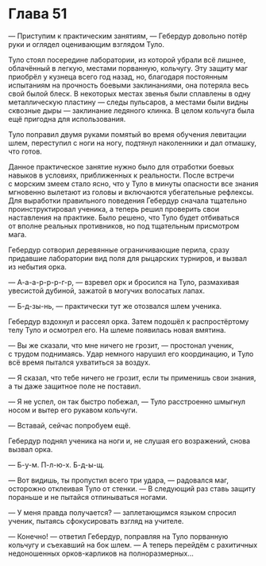 # Глава 51

— Приступим к практическим занятиям, — Гебердур довольно потёр руки и оглядел оценивающим взглядом Туло.

Туло стоял посередине лаборатории, из которой убрали всё лишнее, облачённый в легкую, местами порванную, кольчугу. Эту защиту маг приобрёл у кузнеца всего год назад, но, благодаря постоянным испытаниям на прочность боевыми заклинаниями, она потеряла весь свой былой блеск. В некоторых местах звенья были сплавлены в одну металлическую пластину — следы пульсаров, а местами были видны сквозные дыры — заклинание ледяного клинка. В целом кольчуга была ещё пригодна для использования.

Туло поправил двумя руками помятый во время обучения левитации шлем, переступил с ноги на ногу, подтянул наколенники и дал отмашку, что готов.

Данное практическое занятие нужно было для отработки боевых навыков в условиях, приближенных к реальности. После встречи с морским змеем стало ясно, что у Туло в минуты опасности все знания мгновенно вылетают из головы и включаются убегательные рефлексы. Для выработки правильного поведения Гебердур сначала тщательно проинструктировал ученика, а теперь решил проверить свои наставления на практике. Было решено, что Туло будет отбиваться от вполне реальных противников, но под тщательным присмотром мага.

Гебердур сотворил деревянные ограничивающие перила, сразу придавшие лаборатории вид поля для рыцарских турниров, и вызвал из небытия орка.

— А-а-а-р-р-р-г-р, — взревел орк и бросился на Туло, размахивая увесистой дубиной, зажатой в могучих волосатых лапах.

— Б-д-зы-нь, — практически тут же отозвался шлем ученика.

Гебердур вздохнул и рассеял орка. Затем подошёл к распростёртому телу Туло и осмотрел его. На шлеме появилась новая вмятина.

— Вы же сказали, что мне ничего не грозит, — простонал ученик, с трудом поднимаясь. Удар немного нарушил его координацию, и Туло всё время пытался ухватиться за воздух.

— Я сказал, что тебе ничего не грозит, если ты применишь свои знания, а ты даже защитное поле не поставил.

— Я не успел, он так быстро побежал, — Туло расстроенно шмыгнул носом и вытер его рукавом кольчуги.

— Вставай, сейчас попробуем ещё.

Гебердур поднял ученика на ноги и, не слушая его возражений, снова вызвал орка.

— Б-у-м. П-л-ю-х. Б-д-ы-щ.

— Вот видишь, ты пропустил всего три удара, — радовался маг, осторожно отклеивая Туло от стенки. — В следующий раз ставь защиту пораньше и не пытайся отпинываться ногами.

— У меня правда получается? — заплетающимся языком спросил ученик, пытаясь сфокусировать взгляд на учителе.

— Конечно! — ответил Гебердур, поправляя на Туло порванную кольчугу и съехавший на бок шлем. — А теперь перейдём с рахитичных недоношенных орков-карликов на полноразмерных...
